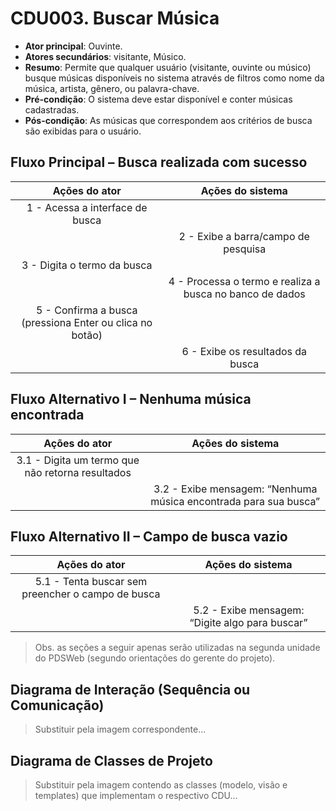 # CDU003. Buscar Música

- **Ator principal**: Ouvinte.
- **Atores secundários**: visitante, Músico.
- **Resumo**: Permite que qualquer usuário (visitante, ouvinte ou músico) busque músicas disponíveis no sistema através de filtros como nome da música, artista, gênero, ou palavra-chave.
- **Pré-condição**: O sistema deve estar disponível e conter músicas cadastradas.
- **Pós-condição**: As músicas que correspondem aos critérios de busca são exibidas para o usuário.

## Fluxo Principal – Busca realizada com sucesso
| Ações do ator | Ações do sistema |
| :-----------------: | :-----------------: | 
| 1 - Acessa a interface de busca                          | |     
|                                                          | 2 - Exibe a barra/campo de pesquisa |
| 3 - Digita o termo da busca	                           | | 
|                                                          | 4 - Processa o termo e realiza a busca no banco de dados |
| 5 - Confirma a busca (pressiona Enter ou clica no botão) | |
|                                                          | 6 - Exibe os resultados da busca |

## Fluxo Alternativo I – Nenhuma música encontrada
| Ações do ator | Ações do sistema |
| :-----------------: | :-----------------: | 
| 3.1 - Digita um termo que não retorna resultados	| |
|                                                   | 3.2 - Exibe mensagem: “Nenhuma música encontrada para sua busca” |

## Fluxo Alternativo II – Campo de busca vazio
| Ações do ator | Ações do sistema |
| :-----------------: | :-----------------: | 
| 5.1 - Tenta buscar sem preencher o campo de busca | |	
|                                                   |5.2 - Exibe mensagem: “Digite algo para buscar” |

> Obs. as seções a seguir apenas serão utilizadas na segunda unidade do PDSWeb (segundo orientações do gerente do projeto).

## Diagrama de Interação (Sequência ou Comunicação)

> Substituir pela imagem correspondente...

## Diagrama de Classes de Projeto

> Substituir pela imagem contendo as classes (modelo, visão e templates) que implementam o respectivo CDU...
